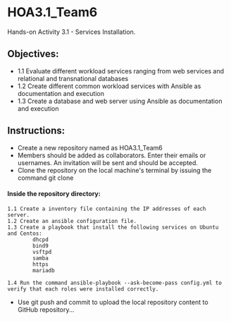 # HOA3.1_Team6
Hands-on Activity 3.1 -  Services Installation.

## Objectives:
  * 1.1 Evaluate different workload services ranging from web services and relational and transnational databases
  * 1.2 Create different common workload services with Ansible as documentation and execution
  * 1.3 Create a database and web server using Ansible as documentation and execution

## Instructions:
  * Create a new repository named as HOA3.1_Team6
  * Members should be added as collaborators. Enter their emails or usernames. An invitation will be sent and should be accepted.
  * Clone the repository on the local machine's terminal by issuing the command git clone <repository-link>
  #### Inside the repository directory:
	1.1 Create a inventory file containing the IP addresses of each server.
	1.2 Create an ansible configuration file.
	1.3 Create a playbook that install the following services on Ubuntu and Centos:
		  	dhcpd
		  	bind9
		  	vsftpd
		  	samba
		  	https
		 	mariadb

   	1.4 Run the command ansible-playbook --ask-become-pass config.yml to verify that each roles were installed correctly.
   * Use git push and commit to upload the local repository content to GitHub repository...
